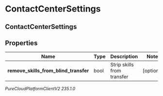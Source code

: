 # ContactCenterSettings

## ContactCenterSettings

## Properties

|Name | Type | Description | Notes|
|------------ | ------------- | ------------- | -------------|
| **remove_skills_from_blind_transfer** | bool | Strip skills from transfer | [optional] |



_PureCloudPlatformClientV2 235.1.0_
